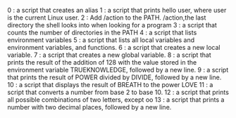 0 : a script that creates an alias
1 : a script that prints hello user, where user is the current Linux user.
2 : Add /action to the PATH. /action,the last directory the shell looks into when looking for a program
3 : a script that counts the number of directories in the PATH
4 : a script that lists environment variables
5 : a script that lists all local variables and environment variables, and functions.
6 : a script that creates a new local variable.
7 : a script that creates a new global variable.
8 :  a script that prints the result of the addition of 128 with the value stored in the environment variable TRUEKNOWLEDGE, followed by a new line.
9 : a script that prints the result of POWER divided by DIVIDE, followed by a new line.
10 : a script that displays the result of BREATH to the power LOVE
11 : a script that converts a number from base 2 to base 10.
12 : a script that prints all possible combinations of two letters, except oo
13 : a script that prints a number with two decimal places, followed by a new line.
